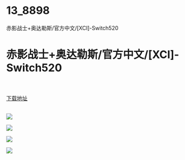 # 13_8898
赤影战士+奥达勒斯/官方中文/[XCI]-Switch520
# 赤影战士+奥达勒斯/官方中文/[XCI]-Switch520
 <br/></br>
[下载地址](https://www.switch520.cc/article/8898 "下载地址")
<br/></br>

<p><span style="color: #ffffff;"><strong><img src="https://www.switch520.cc/muke_img/upload_art_editor_20210105-1_0e4d74ac828135817ce74deb4ede9af1.jpg"></strong></span></p>
<p><span style="color: #ffffff;"><strong><img src="https://www.switch520.cc/muke_img/upload_art_editor_20210105-1_969feb98a2ad59cb8cbc44786e771637.jpg"></strong></span></p>
<p><span style="color: #ffffff;"><strong><img src="https://www.switch520.cc/muke_img/upload_art_editor_20210105-1_7f5e4c7e3ea7aa7c5c468ca938263b38.jpg"></strong></span></p>
<p><span style="color: #ffffff;"><strong><img src="https://www.switch520.cc/muke_img/upload_art_editor_20210105-1_5256ef93e99eac589d8bd9b871b84d1f.jpg">&nbsp;</strong></span></p>
<p><span style="color: #ffffff;"><strong>&nbsp;</strong></span></p>
